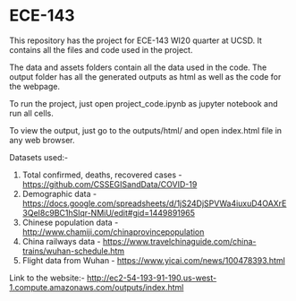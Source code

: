 # ECE-143
This repository has the project for ECE-143 WI20 quarter at UCSD. It contains all the files and code used in the project.

The data and assets folders contain all the data used in the code.
The output folder has all the generated outputs as html as well as the code for the webpage.

To run the project, just open project_code.ipynb as jupyter notebook and run all cells.

To view the output, just go to the outputs/html/ and open index.html file in any web browser.

Datasets used:-

1. Total confirmed, deaths, recovered cases - https://github.com/CSSEGISandData/COVID-19
2. Demographic data - https://docs.google.com/spreadsheets/d/1jS24DjSPVWa4iuxuD4OAXrE3QeI8c9BC1hSlqr-NMiU/edit#gid=1449891965
3. Chinese population data - http://www.chamiji.com/chinaprovincepopulation
4. China railways data - https://www.travelchinaguide.com/china-trains/wuhan-schedule.htm
5. Flight data from Wuhan - https://www.yicai.com/news/100478393.html


Link to the website:- http://ec2-54-193-91-190.us-west-1.compute.amazonaws.com/outputs/index.html
